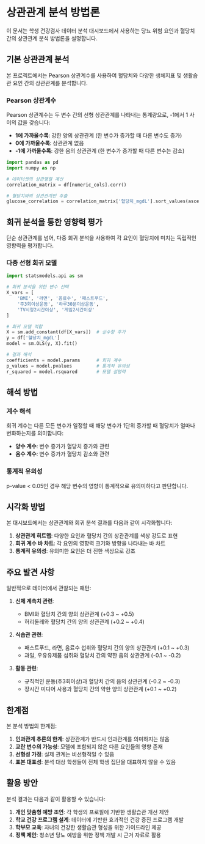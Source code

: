 # 상관관계 분석 방법론

이 문서는 학생 건강검사 데이터 분석 대시보드에서 사용하는 당뇨 위험 요인과 혈당치 간의 상관관계 분석 방법론을 설명합니다.

## 기본 상관관계 분석

본 프로젝트에서는 Pearson 상관계수를 사용하여 혈당치와 다양한 생체지표 및 생활습관 요인 간의 상관관계를 분석합니다.

### Pearson 상관계수

Pearson 상관계수는 두 변수 간의 선형 상관관계를 나타내는 통계량으로, -1에서 1 사이의 값을 갖습니다:
- **1에 가까울수록**: 강한 양의 상관관계 (한 변수가 증가할 때 다른 변수도 증가)
- **0에 가까울수록**: 상관관계 없음
- **-1에 가까울수록**: 강한 음의 상관관계 (한 변수가 증가할 때 다른 변수는 감소)

```python
import pandas as pd
import numpy as np

# 데이터셋의 상관행렬 계산
correlation_matrix = df[numeric_cols].corr()

# 혈당치와의 상관관계만 추출
glucose_correlation = correlation_matrix['혈당치_mgdL'].sort_values(ascending=False)
```

## 회귀 분석을 통한 영향력 평가

단순 상관관계를 넘어, 다중 회귀 분석을 사용하여 각 요인이 혈당치에 미치는 독립적인 영향력을 평가합니다.

### 다중 선형 회귀 모델

```python
import statsmodels.api as sm

# 회귀 분석을 위한 변수 선택
X_vars = [
    'BMI', '라면', '음료수', '패스트푸드',
    '주3회이상운동', '하루30분이상운동',
    'TV시청2시간이상', '게임2시간이상'
]

# 회귀 모델 적합
X = sm.add_constant(df[X_vars])  # 상수항 추가
y = df['혈당치_mgdL']
model = sm.OLS(y, X).fit()

# 결과 해석
coefficients = model.params      # 회귀 계수
p_values = model.pvalues         # 통계적 유의성
r_squared = model.rsquared       # 모델 설명력
```

## 해석 방법

### 계수 해석
회귀 계수는 다른 모든 변수가 일정할 때 해당 변수가 1단위 증가할 때 혈당치가 얼마나 변화하는지를 의미합니다:
- **양수 계수**: 변수 증가가 혈당치 증가와 관련
- **음수 계수**: 변수 증가가 혈당치 감소와 관련

### 통계적 유의성
p-value < 0.05인 경우 해당 변수의 영향이 통계적으로 유의미하다고 판단합니다.

## 시각화 방법

본 대시보드에서는 상관관계와 회귀 분석 결과를 다음과 같이 시각화합니다:

1. **상관관계 히트맵**: 다양한 요인과 혈당치 간의 상관관계를 색상 강도로 표현
2. **회귀 계수 바 차트**: 각 요인의 영향력 크기와 방향을 나타내는 바 차트
3. **통계적 유의성**: 유의미한 요인은 더 진한 색상으로 강조

## 주요 발견 사항

일반적으로 데이터에서 관찰되는 패턴:

1. **신체 계측치 관련**:
   - BMI와 혈당치 간의 양의 상관관계 (+0.3 ~ +0.5)
   - 허리둘레와 혈당치 간의 양의 상관관계 (+0.2 ~ +0.4)

2. **식습관 관련**:
   - 패스트푸드, 라면, 음료수 섭취와 혈당치 간의 양의 상관관계 (+0.1 ~ +0.3)
   - 과일, 우유유제품 섭취와 혈당치 간의 약한 음의 상관관계 (-0.1 ~ -0.2)

3. **활동 관련**:
   - 규칙적인 운동(주3회이상)과 혈당치 간의 음의 상관관계 (-0.2 ~ -0.3)
   - 장시간 미디어 사용과 혈당치 간의 약한 양의 상관관계 (+0.1 ~ +0.2)

## 한계점

본 분석 방법의 한계점:

1. **인과관계 추론의 한계**: 상관관계가 반드시 인과관계를 의미하지는 않음
2. **교란 변수의 가능성**: 모델에 포함되지 않은 다른 요인들의 영향 존재
3. **선형성 가정**: 실제 관계는 비선형적일 수 있음
4. **표본 대표성**: 분석 대상 학생들이 전체 학생 집단을 대표하지 않을 수 있음

## 활용 방안

분석 결과는 다음과 같이 활용할 수 있습니다:

1. **개인 맞춤형 예방 조언**: 각 학생의 프로필에 기반한 생활습관 개선 제안
2. **학교 건강 프로그램 설계**: 데이터에 기반한 효과적인 건강 증진 프로그램 개발
3. **학부모 교육**: 자녀의 건강한 생활습관 형성을 위한 가이드라인 제공
4. **정책 제안**: 청소년 당뇨 예방을 위한 정책 개발 시 근거 자료로 활용